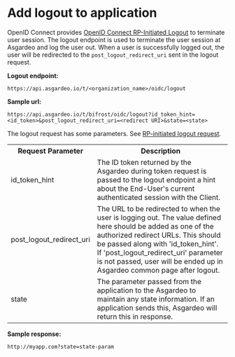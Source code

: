 # Add logout to application

OpenID Connect provides [OpenID Connect RP-Initiated Logout](https://openid.net/specs/openid-connect-rpinitiated-1_0.html) to terminate user session. The logout endpoint is used to terminate the user session at Asgardeo and log the user out. When a user is
successfully logged out, the user will be redirected to the `post_logout_redirect_uri` sent in the logout request.

**Logout endpoint:**

``` no-line-numbers
https://api.asgardeo.io/t/<organization_name>/oidc/logout
```

**Sample url:**

``` no-line-numbers
https://api.asgardeo.io/t/bifrost/oidc/logout?id_token_hint=<id_token>&post_logout_redirect_uri=<redirect URI>&state=<state>
```

The logout request has some parameters. See [RP-initiated logout request](https://openid.net/specs/openid-connect-rpinitiated-1_0.html#RPLogout).
<br>
<table>
  <tr>
    <th>Request Parameter</th>
    <th>Description</th> 
  </tr>
  <tr>
    <td>id_token_hint<Badge text="Recommended" type="recommended"/></td>
    <td>The ID token returned by the Asgardeo during token request is passed to the logout endpoint a hint about the End-User's current authenticated session with the Client.</td>
  </tr>
  <tr>
    <td>post_logout_redirect_uri<Badge text="Optional" type="optional"/></td>
    <td>The URL to be redirected to when the user is logging out. The value defined here should be added as one of the <a :href="$withBase('/references/app-settings/oidc-settings-for-app/#authorized-redirect-urls')">authorized redirect URLs</a>. This should be passed along with 'id_token_hint'. If 'post_logout_redirect_uri' parameter is not passed, user will be ended up in Asgardeo common page after logout.</td>
  </tr>
  <tr>
    <td>state<Badge text="Optional" type="optional"/></td>
    <td>The parameter passed from the application to the Asgardeo to maintain any state information. If an application sends this, Asgardeo will return this in response.</td>
  </tr>
</table>

**Sample response:**

``` no-line-numbers
http://myapp.com?state=state-param
```

<br>
